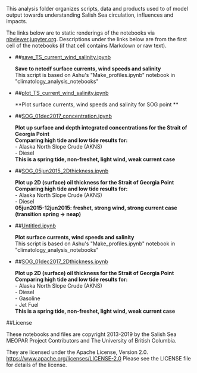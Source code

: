 This analysis folder organizes scripts, data and products used to  of model output towards understanding Salish Sea circulation, influences and impacts.

The links below are to static renderings of the notebooks via
[nbviewer.jupyter.org](https://nbviewer.jupyter.org/).
Descriptions under the links below are from the first cell of the notebooks
(if that cell contains Markdown or raw text).

* ##[save_TS_current_wind_salinity.ipynb](https://nbviewer.jupyter.org/urls/bitbucket.org/midoss/analysis-rachael/raw/default/notebooks/MEOPAR/save_TS_current_wind_salinity.ipynb)  
    
    **Save to netcdf surface currents, wind speeds and salinity**  
    This script is based on Ashu's "Make_profiles.ipynb" notebook in "climatology_analysis_notebooks"  

* ##[plot_TS_current_wind_salinity.ipynb](https://nbviewer.jupyter.org/urls/bitbucket.org/midoss/analysis-rachael/raw/default/notebooks/MEOPAR/plot_TS_current_wind_salinity.ipynb)  
    
    **Plot surface currents, wind speeds and salinity for SOG point **  

* ##[SOG_01dec2017_concentration.ipynb](https://nbviewer.jupyter.org/urls/bitbucket.org/midoss/analysis-rachael/raw/default/notebooks/MEOPAR/SOG_01dec2017_concentration.ipynb)  
    
    **Plot up surface and depth integrated concentrations for the Strait of Georgia Point**  
    **Comparing high tide and low tide results for:**  
      - Alaska North Slope Crude (AKNS)  
      - Diesel  
    **This is a spring tide, non-freshet, light wind, weak current case**  

* ##[SOG_05jun2015_2Dthickness.ipynb](https://nbviewer.jupyter.org/urls/bitbucket.org/midoss/analysis-rachael/raw/default/notebooks/MEOPAR/SOG_05jun2015_2Dthickness.ipynb)  
    
    **Plot up 2D (surface) oil thickness for the Strait of Georgia Point**  
    **Comparing high tide and low tide results for:**  
      - Alaska North Slope Crude (AKNS)  
      - Diesel  
    **05jun2015-12jun2015: freshet, strong wind, strong current case (transition spring -> neap)**  

* ##[Untitled.ipynb](https://nbviewer.jupyter.org/urls/bitbucket.org/midoss/analysis-rachael/raw/default/notebooks/MEOPAR/Untitled.ipynb)  
    
    **Plot surface currents, wind speeds and salinity**  
    This script is based on Ashu's "Make_profiles.ipynb" notebook in "climatology_analysis_notebooks"  

* ##[SOG_01dec2017_2Dthickness.ipynb](https://nbviewer.jupyter.org/urls/bitbucket.org/midoss/analysis-rachael/raw/default/notebooks/MEOPAR/SOG_01dec2017_2Dthickness.ipynb)  
    
    **Plot up 2D (surface) oil thickness for the Strait of Georgia Point**  
    **Comparing high tide and low tide results for:**  
      - Alaska North Slope Crude (AKNS)  
      - Diesel  
      - Gasoline  
      - Jet Fuel  
    **This is a spring tide, non-freshet, light wind, weak current case**  


##License

These notebooks and files are copyright 2013-2019
by the Salish Sea MEOPAR Project Contributors
and The University of British Columbia.

They are licensed under the Apache License, Version 2.0.
https://www.apache.org/licenses/LICENSE-2.0
Please see the LICENSE file for details of the license.
